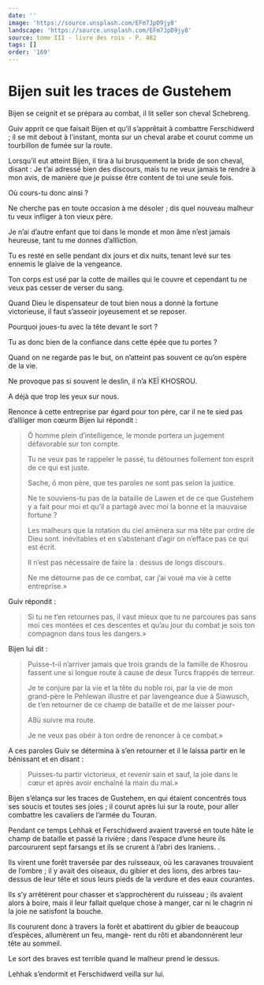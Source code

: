 ```yaml
---
date: ''
image: 'https://source.unsplash.com/EFm7JpD9jy8'
landscape: 'https://source.unsplash.com/EFm7JpD9jy8'
source: tome III - livre des rois - P. 482
tags: []
order: '169'
---
```


# Bijen suit les traces de Gustehem

Bijen se ceignit et se prépara au combat, il lit seller son cheval Schebreng.

Guiv apprit ce que faisait Bijen et qu’il s’apprêtait à combattre Ferschidwerd ; il se mit debout à l’instant, monta sur un cheval arabe et courut comme un tourbillon de fumée sur la route.

Lorsqu’il eut atteint Bijen, il tira à lui brusquement la bride de son cheval, disant : Je t’ai adressé bien des discours, mais tu ne veux jamais te rendre à mon avis, de manière que je puisse être content de toi une seule fois.

Où cours-tu donc ainsi ?

Ne cherche pas en toute occasion à me désoler ; dis quel nouveau malheur tu veux infliger à ton vieux père.

Je n’ai d’autre enfant que toi dans le monde et mon âme n’est jamais heureuse, tant tu me donnes d’allliction.

Tu es resté en selle pendant dix jours et dix nuits, tenant levé sur tes ennemis le glaive de la vengeance.

Ton corps est usé par la cotte de mailles qui le couvre et cependant tu ne veux pas cesser de verser du sang.

Quand Dieu le dispensateur de tout bien nous a donné la fortune victorieuse, il faut s’asseoir joyeusement et se reposer.

Pourquoi joues-tu avec la tête devant le sort ?

Tu as donc bien de la confiance dans cette épée que tu portes ?

Quand on ne regarde pas le but, on n’atteint pas souvent ce qu’on espère de la vie.

Ne provoque pas si souvent le deslin, il n’a KEÏ KHOSROU.

A déjà que trop les yeux sur nous.

Renonce à cette entreprise par égard pour ton père, car il ne te sied pas d’alliiger mon cœurm Bijen lui répondit :

> Ô homme plein d’intelligence, le monde portera un jugement défavorable sur ton compte.
>
> Tu ne veux pas te rappeler le passé, tu détournes follement ton esprit de ce qui est juste.
>
> Sache, ô mon père, que tes paroles ne sont pas selon la justice.
>
> Ne te souviens-tu pas de la bataille de Lawen et de ce que Gustehem y a fait pour moi et qu’il a partagé avec moi la bonne et la mauvaise fortune ?
>
> Les malheurs que la rotation du ciel amènera sur ma tête par ordre de Dieu sont. inévitables et en s’abstenant d’agir on n’efface pas ce qui est écrit.
>
> Il n’est pas nécessaire de faire la : dessus de longs discours.
>
> Ne me détourne pas de ce combat, car j’ai voué ma vie à cette entreprise.»

Guiv répondit :

> Si tu ne t’en retournes pas, il vaut mieux que tu ne parcoures pas sans moi ces montées et ces descentes et qu’au jour du combat je sois ton compagnon dans tous les dangers.»

Bijen lui dit :

> Puisse-t-il n’arriver jamais que trois grands de la famille de Khosrou fassent une si longue route à cause de deux Turcs frappés de terreur.
>
> Je te conjure par la vie et la tête du noble roi, par la vie de mon grand-père le Pehlewan illustre et par lavengeance due à Siawusch, de t’en retourner de ce champ de bataille et de me laisser pour-
>
> A8ü suivre ma route.
>
> Je ne veux pas obéir à ton ordre de renoncer à ce combat.»

A ces paroles Guiv se détermina à s’en retourner et il le laissa partir en le bénissant et en disant :

> Puisses-tu partir victorieux, et revenir sain et sauf, la joie dans le cœur et après avoir enchaîné la main du mal.»

Bijen s’élança sur les traces de Gustehem, en qui étaient concentrés tous ses soucis et toutes ses joies ; il courut après lui sur la route, pour aller combattre les cavaliers de l’armée du Touran.

Pendant ce temps Lehhak et Ferschidwerd avaient traversé en toute hâte le champ de bataille et passé la rivière ; dans l’espace d’une heure ils parcoururent sept farsangs et ils se crurent à l’abri des Iraniens.
.

Ils virent une forêt traversée par des ruisseaux, où
les caravanes trouvaient de l’ombre ; il y avait des oiseaux, du gibier et des lions, des arbres tau-dessus de leur tête et sous leurs pieds de la verdure et des eaux courantes.

Ils s’y arrêtèrent pour chasser et s’approchèrent du ruisseau ; ils avaient alors à boire, mais il leur fallait quelque chose à manger, car ni le chagrin ni la joie ne satisfont la bouche.

Ils coururent donc à travers la forêt et abattirent du gibier de beaucoup d’espèces, allumèrent un feu, mangè-
rent du rôti et abandonnèrent leur tête au sommeil.

Le sort des braves est terrible quand le malheur prend le dessus.

Lehhak s’endormit et Ferschidwerd veilla sur lui.
